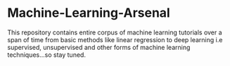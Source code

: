 # Machine-Learning-Arsenal
This repository contains entire corpus of machine learning tutorials over a span of time from basic methods like linear regression to deep learning i.e supervised, unsupervised and other forms of machine learning techniques...so stay tuned. 
